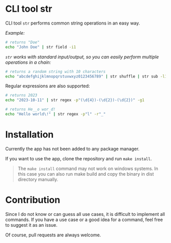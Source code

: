 # CLI tool str

CLI tool `str` performs common string operations in an easy way.

_Example:_

```sh
# returns "Doe"
echo "John Doe" | str field -i1
```

_`str` works with standard input/output, so you can easily perform multiple operations in a chain:_

```sh
# returns a random string with 10 characters
echo "abcdefghijklmnopqrstuvwxyz0123456789" | str shuffle | str sub -l10
```

Regular expressions are also supported:

```sh
# returns 2023
echo "2023-10-11" | str regex -p"(\d{4})-(\d{2})-(\d{2})" -g1
```

```sh
# returns He__o wor_d!
echo "Hello world\!" | str regex -p"l" -r"_"
```

# Installation

Currently the app has not been added to any package manager.

If you want to use the app, clone the repository and run `make install`.

> The `make install` command may not work on windows systems.
> In this case you can also run make build and copy the binary in dist directory manually.

# Contribution

Since I do not know or can guess all use cases, it is difficult to implement all commands.
If you have a use case or a good idea for a command, feel free to suggest it as an issue.

Of course, pull requests are always welcome.

